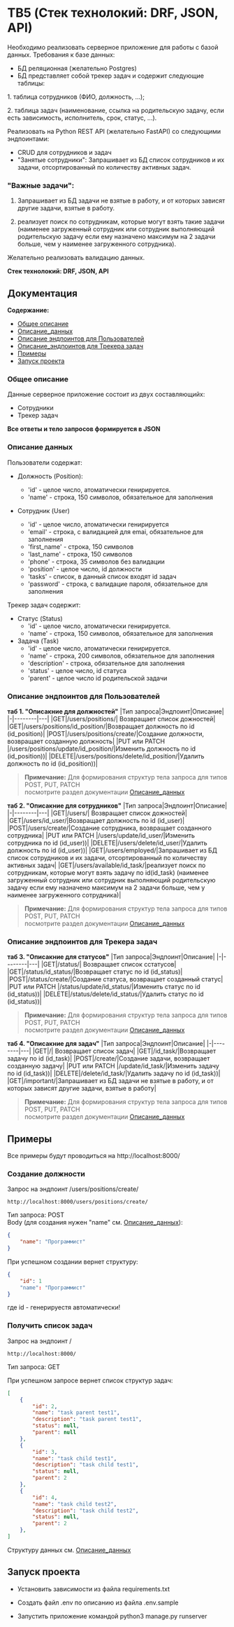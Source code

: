 # TB5 (Стек технолокий: DRF, JSON, API)

Необходимо реализовать серверное приложение для работы с базой данных. Требования к базе данных:
* БД реляционная (желательно Postgres)
* БД представляет собой трекер задач и содержит следующие таблицы:

1. таблица сотрудников (ФИО, должность, ...);

2. таблица задач (наименование, ссылка на родительскую задачу, если есть зависимость, исполнитель, срок, статус, ...).

Реализовать на Python REST API (желательно FastAPI) со следующими эндпоинтами:
- CRUD для сотрудников и задач
- "Занятые сотрудники": Запрашивает из БД список сотрудников и их задачи, отсортированный по количеству активных задач.
    
### "Важные задачи":
1. Запрашивает из БД задачи не взятые в работу, и от которых зависят другие задачи, взятые в работу.

2. реализует поиск по сотрудникам, которые могут взять такие задачи (наименее загруженный сотрудник или сотрудник выполняющий родительскую задачу если ему назначено максимум на 2 задачи больше, чем у наименее загруженного сотрудника).
    
Желательно реализовать валидацию данных.

**Стек технолокий: DRF, JSON, API** 


## Документация
**Содержание:**

- [Общее описание](#Общее_описание)
- [Описание_данных](#Описание_данных)
- [Описание эндпоинтов для Пользователей](#Описание_эндпоинтов_для_Пользователей)
- [Описание_эндпоинтов для Трекера задач](#Описание_эндпоинтов_для_Трекера_задач)
- [Примеры](#Примеры)
- [Запуск проекта](#Запуск_проекта)



### Общее описание
<a name="Общее_описание"></a>
Данные серверное приложение состоит из двух составляющийх:

* Сотрудники
* Трекер задач

**Все ответы и тело запросов формируется в JSON**

### Описание данных
<a name="Описание_данных"></a>
Пользователи содержат:
* Должность (Position):
    - 'id' - целое число, атоматически генирируется.
    - 'name'  - строка, 150 символов, обязательное для заполнения 

* Сотрудник (User)
    - 'id' - целое число, атоматически генирируется 
    - 'email' - строка, с валидацией для emai, обязательное для заполнения
    - 'first_name' - строка, 150 символов
    - 'last_name' - строка, 150 символов
    - 'phone' - строка, 35 символов без валидации 
    - 'position' - целое число, id должности 
    - 'tasks' - список, в данный список входят id задач 
    - 'password' - строка, с валидацие пароля, обязательное для заполнения

Трекер задач содержит:
* Статус (Status)
    - 'id' - целое число, атоматически генирируется.
    - 'name'  - строка, 150 символов, обязательное для заполнения 
* Задача (Task)
    - 'id' - целое число, атоматически генирируется.
    - 'name' - строка, 200 символов, обязательное для заполнения           
    - 'description' - строка, обязательное для заполнения
    - 'status' - целое число, id статуса
    - 'parent' - целое число id родительской задачи 
      
### Описание эндпоинтов для Пользователей
<a name="Описание_эндпоинтов_для_Пользователей"></a>
**таб 1. "Описакние для должностей"**
|Тип запроса|Эндпоинт|Описание|
|-|--------|---|
|GET|/users/positions/| Возвращает список дожностей|
|GET|/users/positions/id_position/|Возвращает должность по id (id_position)|
|POST|/users/positions/create/|Создание должности, возвращает созданную должность|
|PUT или PATCH |/users/positions/update/id_position/|Изменить должность по id (id_position))|
|DELETE|/users/positions/delete/id_position/|Удалить должность по id (id_position))|
> **Примечание:** Для формирования структур тела запроса для типов POST, PUT, PATCH \
> посмотрите раздел документации [Описание_данных](#Описание_данных)

**таб 2. "Описакние для сотрудников"**
|Тип запроса|Эндпоинт|Описание|
|-|--------|---|
|GET|/users/| Возвращает список дожностей|
|GET|/users/id_user/|Возвращает должность по id (id_user)|
|POST|/users/create/|Создание сотрудника, возвращает созданного сотрудника|
|PUT или PATCH |/users/update/id_user/|Изменить сотрудника по id (id_user))|
|DELETE|/users/delete/id_user/|Удалить должность по id (id_user))|
|GET|/users/employed/|Запрашивает из БД список сотрудников и их задачи, отсортированный по количеству активных задач|
|GET|/users/available/id_task/|реализует поиск по сотрудникам, которые могут взять задачу по id(id_task) (наименее загруженный сотрудник или сотрудник выполняющий родительскую задачу если ему назначено максимум на 2 задачи больше, чем у наименее загруженного сотрудника)|
> **Примечание:** Для формирования структур тела запроса для типов POST, PUT, PATCH \
> посмотрите раздел документации [Описание_данных](#Описание_данных)

### Описание эндпоинтов для Трекера задач
<a name="Описание_эндпоинтов_для_Трекера_задач"></a>
**таб 3. "Описакние для статусов"**
|Тип запроса|Эндпоинт|Описание|
|-|--------|---|
|GET|/status/| Возвращает список cстатусов|
|GET|/status/id_status/|Возвращает статус по id (id_status)|
|POST|/status/create/|Создание статуса, возвращает созданный статус|
|PUT или PATCH |/status/update/id_status/|Изменить статус по id (id_status))|
|DELETE|/status/delete/id_status/|Удалить статус по id (id_status))|
> **Примечание:** Для формирования структур тела запроса для типов POST, PUT, PATCH \
> посмотрите раздел документации [Описание_данных](#Описание_данных) 

**таб 4. "Описакние для задач"**
|Тип запроса|Эндпоинт|Описание|
|-|--------|---|
|GET|/| Возвращает список задач|
|GET|/id_task/|Возвращает задачу по id (id_task)|
|POST|/create/|Создание задачи, возвращает созданную задачу|
|PUT или PATCH |/update/id_task/|Изменить задачу по id (id_task))|
|DELETE|/delete/id_task/|Удалить задачу по id (id_task))|
|GET|/important/|Запрашивает из БД задачи не взятые в работу, и от которых зависят другие задачи, взятые в работу|
> **Примечание:** Для формирования структур тела запроса для типов POST, PUT, PATCH \
> посмотрите раздел документации [Описание_данных](#Описание_данных)

## Примеры
<a name="Примеры"></a>
Все примеры будут проводиться на http://localhost:8000/

### Создание должности

Запрос на эндпоинт /users/positions/create/ <br>
```
http://localhost:8000/users/positions/create/
```
Тип запроса: POST <br>
Body (для создания нужен "name" см. [Описание_данных](#Описание_данных)): <br>

```json
{
    "name": "Программист"
}
```
  
При успешном создании вернет структуру:

```json
{
    "id": 1
    "name": "Программист"
}
```
где id - генерируестя автоматически!

### Получить список задач

Запрос на эндпоинт / <br>
```
http://localhost:8000/
```
Тип запроса: GET <br> 
  
При успешном запросе вернет список структур задач:

```json
[
    {
        "id": 2,
        "name": "task parent test1",
        "description": "task parent test1",
        "status": null,
        "parent": null
    },
    {
        "id": 3,
        "name": "task child test1",
        "description": "task child test1",
        "status": null,
        "parent": 2
    },
    {
        "id": 4,
        "name": "task child test2",
        "description": "task child test2",
        "status": null,
        "parent": 2
    },
]
```
Структуру данных см. [Описание_данных](#Описание_данных)

## Запуск проекта
<a name="Запуск_проекта"></a>
* Установить зависимости из файла requirements.txt

* Создать файл .env по описанию из файла .env.sample

* Запустить приложение командой python3 manage.py runserver
